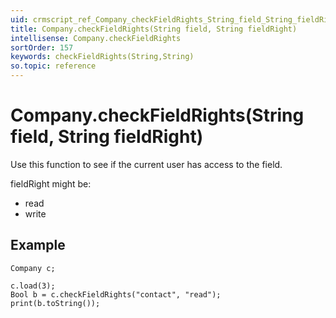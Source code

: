 ```yaml
---
uid: crmscript_ref_Company_checkFieldRights_String_field_String_fieldRight
title: Company.checkFieldRights(String field, String fieldRight)
intellisense: Company.checkFieldRights
sortOrder: 157
keywords: checkFieldRights(String,String)
so.topic: reference
---
```


# Company.checkFieldRights(String field, String fieldRight)

Use this function to see if the current user has access to the field.

fieldRight might be:

* read
* write

## Example

    Company c;
   
    c.load(3);
    Bool b = c.checkFieldRights("contact", "read");
    print(b.toString());

